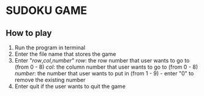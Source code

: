 # SUDOKU GAME
## How to play
1. Run the program in terminal
2. Enter the file name that stores the game
3. Enter "*row*,*col*,*number*"
        *row*: the row number that user wants to go to (from 0 - 8)
        *col*: the column number that user wants to go to (from 0 - 8)
        *number*: the number that user wants to put in (from 1 - 9)
                - enter "0" to remove the existing number
4. Enter quit if the user wants to quit the game
